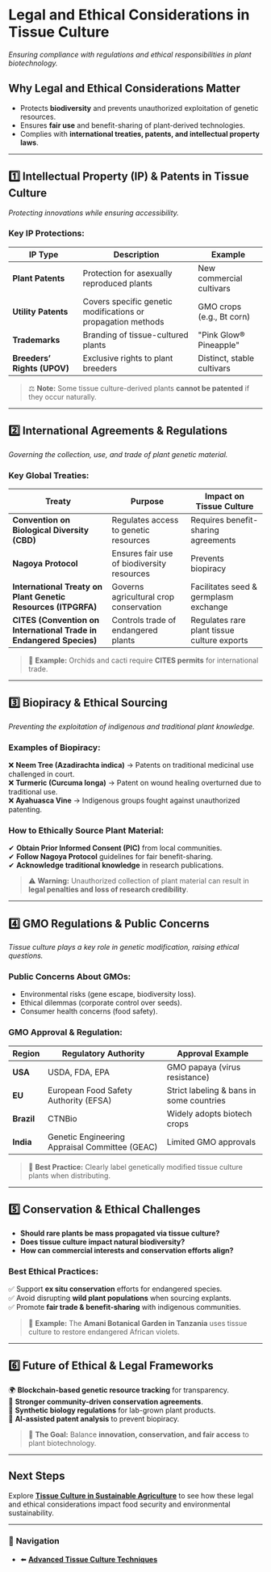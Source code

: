 # **Legal and Ethical Considerations in Tissue Culture**
_Ensuring compliance with regulations and ethical responsibilities in plant biotechnology._

## **Why Legal and Ethical Considerations Matter**
- Protects **biodiversity** and prevents unauthorized exploitation of genetic resources.
- Ensures **fair use** and benefit-sharing of plant-derived technologies.
- Complies with **international treaties, patents, and intellectual property laws**.

---

## **1️⃣ Intellectual Property (IP) & Patents in Tissue Culture**
_Protecting innovations while ensuring accessibility._

### **Key IP Protections:**
| **IP Type** | **Description** | **Example** |
|------------|---------------|------------|
| **Plant Patents** | Protection for asexually reproduced plants | New commercial cultivars |
| **Utility Patents** | Covers specific genetic modifications or propagation methods | GMO crops (e.g., Bt corn) |
| **Trademarks** | Branding of tissue-cultured plants | "Pink Glow® Pineapple" |
| **Breeders’ Rights (UPOV)** | Exclusive rights to plant breeders | Distinct, stable cultivars |

> ⚖ **Note:** Some tissue culture-derived plants **cannot be patented** if they occur naturally.

---

## **2️⃣ International Agreements & Regulations**
_Governing the collection, use, and trade of plant genetic material._

### **Key Global Treaties:**
| **Treaty** | **Purpose** | **Impact on Tissue Culture** |
|-----------|------------|-----------------|
| **Convention on Biological Diversity (CBD)** | Regulates access to genetic resources | Requires benefit-sharing agreements |
| **Nagoya Protocol** | Ensures fair use of biodiversity resources | Prevents biopiracy |
| **International Treaty on Plant Genetic Resources (ITPGRFA)** | Governs agricultural crop conservation | Facilitates seed & germplasm exchange |
| **CITES (Convention on International Trade in Endangered Species)** | Controls trade of endangered plants | Regulates rare plant tissue culture exports |

> 🌱 **Example:** Orchids and cacti require **CITES permits** for international trade.

---

## **3️⃣ Biopiracy & Ethical Sourcing**
_Preventing the exploitation of indigenous and traditional plant knowledge._

### **Examples of Biopiracy:**
❌ **Neem Tree (Azadirachta indica)** → Patents on traditional medicinal use challenged in court.  
❌ **Turmeric (Curcuma longa)** → Patent on wound healing overturned due to traditional use.  
❌ **Ayahuasca Vine** → Indigenous groups fought against unauthorized patenting.

### **How to Ethically Source Plant Material:**
✔ **Obtain Prior Informed Consent (PIC)** from local communities.  
✔ **Follow Nagoya Protocol** guidelines for fair benefit-sharing.  
✔ **Acknowledge traditional knowledge** in research publications.

> ⚠ **Warning:** Unauthorized collection of plant material can result in **legal penalties and loss of research credibility**.

---

## **4️⃣ GMO Regulations & Public Concerns**
_Tissue culture plays a key role in genetic modification, raising ethical questions._

### **Public Concerns About GMOs:**
- Environmental risks (gene escape, biodiversity loss).
- Ethical dilemmas (corporate control over seeds).
- Consumer health concerns (food safety).

### **GMO Approval & Regulation:**
| **Region** | **Regulatory Authority** | **Approval Example** |
|-----------|----------------|----------------|
| **USA** | USDA, FDA, EPA | GMO papaya (virus resistance) |
| **EU** | European Food Safety Authority (EFSA) | Strict labeling & bans in some countries |
| **Brazil** | CTNBio | Widely adopts biotech crops |
| **India** | Genetic Engineering Appraisal Committee (GEAC) | Limited GMO approvals |

> 🧬 **Best Practice:** Clearly label genetically modified tissue culture plants when distributing.

---

## **5️⃣ Conservation & Ethical Challenges**
- **Should rare plants be mass propagated via tissue culture?**  
- **Does tissue culture impact natural biodiversity?**  
- **How can commercial interests and conservation efforts align?**  

### **Best Ethical Practices:**
✅ Support **ex situ conservation** efforts for endangered species.  
✅ Avoid disrupting **wild plant populations** when sourcing explants.  
✅ Promote **fair trade & benefit-sharing** with indigenous communities.  

> 🌿 **Example:** The **Amani Botanical Garden in Tanzania** uses tissue culture to restore endangered African violets.

---

## **6️⃣ Future of Ethical & Legal Frameworks**
🌍 **Blockchain-based genetic resource tracking** for transparency.  
🤝 **Stronger community-driven conservation agreements**.  
🔬 **Synthetic biology regulations** for lab-grown plant products.  
📜 **AI-assisted patent analysis** to prevent biopiracy.  

> 🚀 **The Goal:** Balance **innovation, conservation, and fair access** to plant biotechnology.

---

## **Next Steps**
Explore **[Tissue Culture in Sustainable Agriculture](/pages/advanced-topics/tissue-culture-in-sustainable-agriculture.html)** to see how these legal and ethical considerations impact food security and environmental sustainability.

---

### 🔗 **Navigation**
- ⬅️ **[Advanced Tissue Culture Techniques](/pages/advanced-topics/advanced-tissue-culture-techniques.html)**

